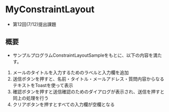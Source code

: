 # MyConstraintLayout

- 第12回(7/12)提出課題

## 概要

- サンプルプログラムConstraintLayoutSampleをもとに、以下の内容を満たす。
1. メールのタイトルを入力するためのラベルと入力欄を追加
2. 送信ボタンを押すと、名前・タイトル・メールアドレス・質問内容からなるテキストをToastを使って表示
3. 確認ボタンを押すと送信確認のためのダイアログが表示され、送信を押すと同上の処理を行う
4. クリアボタンを押すとすべての入力欄が空欄となる
